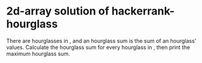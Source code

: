 # 2d-array solution of hackerrank- hourglass

There are  hourglasses in , and an hourglass sum is the sum of an hourglass' values. Calculate the hourglass sum for every hourglass in , then print the maximum hourglass sum.

